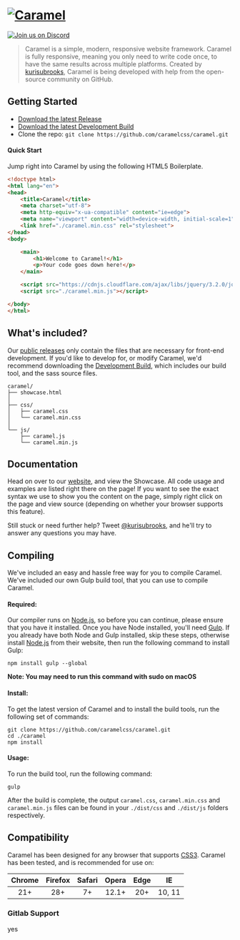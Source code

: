 # [![Caramel](dist/assets/header2.png)](https://kurisubrooks.com/caramel)

[![Join us on Discord](https://discordapp.com/api/guilds/292970618834649088/embed.png)](https://discord.gg/jD5V5EH)

> Caramel is a simple, modern, responsive website framework. Caramel is fully responsive, meaning you only need to write code once, to have the same results across multiple platforms. Created by [kurisubrooks](https://kurisubrooks.com), Caramel is being developed with help from the open-source community on GitHub.

## Getting Started
- [Download the latest Release](https://github.com/caramelcss/caramel/releases)
- [Download the latest Development Build](https://github.com/caramelcss/caramel/archive/master.zip)
- Clone the repo: ```git clone https://github.com/caramelcss/caramel.git```

#### Quick Start
Jump right into Caramel by using the following HTML5 Boilerplate.

```html
<!doctype html>
<html lang="en">
<head>
    <title>Caramel</title>
    <meta charset="utf-8">
    <meta http-equiv="x-ua-compatible" content="ie=edge">
    <meta name="viewport" content="width=device-width, initial-scale=1">
    <link href="./caramel.min.css" rel="stylesheet">
</head>
<body>

    <main>
        <h1>Welcome to Caramel!</h1>
        <p>Your code goes down here!</p>
    </main>

    <script src="https://cdnjs.cloudflare.com/ajax/libs/jquery/3.2.0/jquery.min.js"></script>
    <script src="./caramel.min.js"></script>

</body>
</html>
```

## What's included?
Our [public releases](https://github.com/caramelcss/caramel/releases) only contain the files that are necessary for front-end development. If you'd like to develop for, or modify Caramel, we'd recommend downloading the [Development Build](https://github.com/caramelcss/caramel/archive/master.zip), which includes our build tool, and the sass source files.

```
caramel/
├── showcase.html
│
├── css/
│   ├── caramel.css
│   └── caramel.min.css
│
└── js/
    ├── caramel.js
    └── caramel.min.js
```

## Documentation
Head on over to our [website](https://kurisubrooks.com/caramel), and view the Showcase. All code usage and examples are listed right there on the page! If you want to see the exact syntax we use to show you the content on the page, simply right click on the page and view source (depending on whether your browser supports this feature).

Still stuck or need further help? Tweet [@kurisubrooks](https://twitter.com/kurisubrooks), and he'll try to answer any questions you may have.

## Compiling
We've included an easy and hassle free way for you to compile Caramel. We've included our own Gulp build tool, that you can use to compile Caramel.

#### Required:
Our compiler runs on [Node.js](https://nodejs.org/), so before you can continue, please ensure that you have it installed.
Once you have Node installed, you'll need [Gulp](http://gulpjs.com/). If you already have both Node and Gulp installed, skip these steps, otherwise install [Node.js](https://nodejs.org/) from their website, then run the following command to install Gulp:
```
npm install gulp --global
```
**Note: You may need to run this command with sudo on macOS**

#### Install:
To get the latest version of Caramel and to install the build tools, run the following set of commands:
```
git clone https://github.com/caramelcss/caramel.git
cd ./caramel
npm install
```

#### Usage:
To run the build tool, run the following command:
```
gulp
```

After the build is complete, the output `caramel.css`, `caramel.min.css` and `caramel.min.js` files can be found in your `./dist/css` and `./dist/js` folders respectively.

## Compatibility
Caramel has been designed for any browser that supports [CSS3](https://html5test.com/). Caramel has been tested, and is recommended for use on:

Chrome | Firefox | Safari | Opera | Edge | IE
:----: | :-----: | :----: | :---: | :--: | :-:
  21+  |   28+   |   7+   | 12.1+ |  20+ | 10, 11
  
  ### Gitlab Support
  yes
